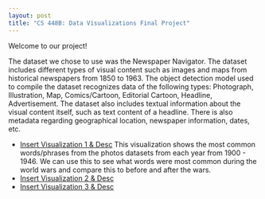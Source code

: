 ```yaml
---
layout: post
title: "CS 448B: Data Visualizations Final Project"
---
```

Welcome to our project!

The dataset we chose to use was the Newspaper Navigator. The dataset includes different types of visual content such as images and maps from historical newspapers from 1850 to 1963. The object detection model used to compile the dataset recognizes data of the following types: Photograph, Illustration, Map, Comics/Cartoon, Editorial Cartoon, Headline, Advertisement. The dataset also includes textual information about the visual content itself, such as text content of a headline. There is also metadata regarding geographical location, newspaper information, dates, etc.


- [Insert Visualization 1 & Desc](#) This visualization shows the most common words/phrases from the photos datasets from each year from 1900 - 1946. We can use this to see what words were most common during the world wars and compare this to before and after the wars.  
- [Insert Visualization 2 & Desc](#)
- [Insert Visualization 3 & Desc](#)
